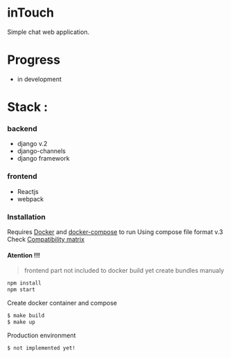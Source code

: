 # inTouch
Simple chat web application.

# Progress
   - in development
# Stack :

### backend

  - django v.2
  - django-channels
  - django framework
### frontend
  -  Reactjs
  -  webpack

### Installation

Requires [Docker](https://www.docker.com/) and [docker-compose](https://docs.docker.com/compose/) to run
Using compose file format v.3
Check [Compatibility matrix](https://docs.docker.com/compose/compose-file/compose-versioning/#compatibility-matrix)



#### Atention !!!
> frontend part not included to docker build yet
> create bundles manualy

```sh
npm install
npm start
```

Create docker container and compose

```sh
$ make build
$ make up
```

Production environment

```sh
$ not implemented yet!
```
